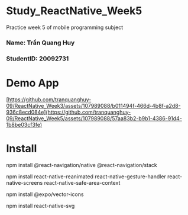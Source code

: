 # Study_ReactNative_Week5
Practice week 5 of mobile programming subject

<h3>Name: Trần Quang Huy</h3>
<h3>StudentID: 20092731</h3>

# Demo App

[https://github.com/tranquanghuy-09/ReactNative_Week3/assets/107989088/b011494f-466d-4b8f-a2d8-936c8ecd084e](https://github.com/tranquanghuy-09/ReactNative_Week5/assets/107989088/57aa83b2-b9b1-4386-91d4-1b8be03cf3fe)

# Install

npm install @react-navigation/native @react-navigation/stack

npm install react-native-reanimated react-native-gesture-handler react-native-screens react-native-safe-area-context

npm install @expo/vector-icons

npm install react-native-svg

